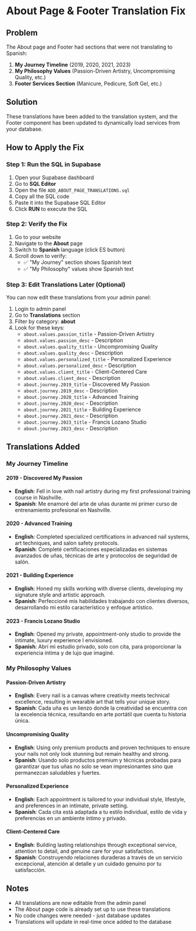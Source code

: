 # About Page & Footer Translation Fix

## Problem
The About page and Footer had sections that were not translating to Spanish:
1. **My Journey Timeline** (2019, 2020, 2021, 2023)
2. **My Philosophy Values** (Passion-Driven Artistry, Uncompromising Quality, etc.)
3. **Footer Services Section** (Manicure, Pedicure, Soft Gel, etc.)

## Solution
These translations have been added to the translation system, and the Footer component has been updated to dynamically load services from your database.

## How to Apply the Fix

### Step 1: Run the SQL in Supabase
1. Open your Supabase dashboard
2. Go to **SQL Editor**
3. Open the file `ADD_ABOUT_PAGE_TRANSLATIONS.sql`
4. Copy all the SQL code
5. Paste it into the Supabase SQL Editor
6. Click **RUN** to execute the SQL

### Step 2: Verify the Fix
1. Go to your website
2. Navigate to the **About** page
3. Switch to **Spanish** language (click ES button)
4. Scroll down to verify:
   - ✅ "My Journey" section shows Spanish text
   - ✅ "My Philosophy" values show Spanish text

### Step 3: Edit Translations Later (Optional)
You can now edit these translations from your admin panel:

1. Login to admin panel
2. Go to **Translations** section
3. Filter by category: **about**
4. Look for these keys:
   - `about.values.passion_title` - Passion-Driven Artistry
   - `about.values.passion_desc` - Description
   - `about.values.quality_title` - Uncompromising Quality
   - `about.values.quality_desc` - Description
   - `about.values.personalized_title` - Personalized Experience
   - `about.values.personalized_desc` - Description
   - `about.values.client_title` - Client-Centered Care
   - `about.values.client_desc` - Description
   - `about.journey.2019_title` - Discovered My Passion
   - `about.journey.2019_desc` - Description
   - `about.journey.2020_title` - Advanced Training
   - `about.journey.2020_desc` - Description
   - `about.journey.2021_title` - Building Experience
   - `about.journey.2021_desc` - Description
   - `about.journey.2023_title` - Francis Lozano Studio
   - `about.journey.2023_desc` - Description

## Translations Added

### My Journey Timeline

#### 2019 - Discovered My Passion
- **English**: Fell in love with nail artistry during my first professional training course in Nashville.
- **Spanish**: Me enamoré del arte de uñas durante mi primer curso de entrenamiento profesional en Nashville.

#### 2020 - Advanced Training
- **English**: Completed specialized certifications in advanced nail systems, art techniques, and salon safety protocols.
- **Spanish**: Completé certificaciones especializadas en sistemas avanzados de uñas, técnicas de arte y protocolos de seguridad de salón.

#### 2021 - Building Experience
- **English**: Honed my skills working with diverse clients, developing my signature style and artistic approach.
- **Spanish**: Perfeccioné mis habilidades trabajando con clientes diversos, desarrollando mi estilo característico y enfoque artístico.

#### 2023 - Francis Lozano Studio
- **English**: Opened my private, appointment-only studio to provide the intimate, luxury experience I envisioned.
- **Spanish**: Abrí mi estudio privado, solo con cita, para proporcionar la experiencia íntima y de lujo que imaginé.

### My Philosophy Values

#### Passion-Driven Artistry
- **English**: Every nail is a canvas where creativity meets technical excellence, resulting in wearable art that tells your unique story.
- **Spanish**: Cada uña es un lienzo donde la creatividad se encuentra con la excelencia técnica, resultando en arte portátil que cuenta tu historia única.

#### Uncompromising Quality
- **English**: Using only premium products and proven techniques to ensure your nails not only look stunning but remain healthy and strong.
- **Spanish**: Usando solo productos premium y técnicas probadas para garantizar que tus uñas no solo se vean impresionantes sino que permanezcan saludables y fuertes.

#### Personalized Experience
- **English**: Each appointment is tailored to your individual style, lifestyle, and preferences in an intimate, private setting.
- **Spanish**: Cada cita está adaptada a tu estilo individual, estilo de vida y preferencias en un ambiente íntimo y privado.

#### Client-Centered Care
- **English**: Building lasting relationships through exceptional service, attention to detail, and genuine care for your satisfaction.
- **Spanish**: Construyendo relaciones duraderas a través de un servicio excepcional, atención al detalle y un cuidado genuino por tu satisfacción.

## Notes
- All translations are now editable from the admin panel
- The About page code is already set up to use these translations
- No code changes were needed - just database updates
- Translations will update in real-time once added to the database
